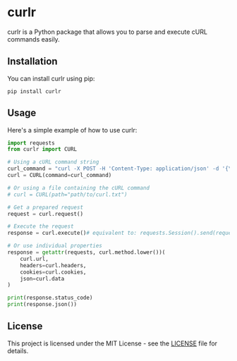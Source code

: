 # curlr

curlr is a Python package that allows you to parse and execute cURL commands easily.

## Installation

You can install curlr using pip:

```
pip install curlr
```

## Usage

Here's a simple example of how to use curlr:

```python
import requests
from curlr import CURL

# Using a cURL command string
curl_command = "curl -X POST -H 'Content-Type: application/json' -d '{\"key\":\"value\"}' https://api.example.com/endpoint"
curl = CURL(command=curl_command)

# Or using a file containing the cURL command
# curl = CURL(path="path/to/curl.txt")

# Get a prepared request
request = curl.request()

# Execute the request
response = curl.execute()# equivalent to: requests.Session().send(request)

# Or use individual properties
response = getattr(requests, curl.method.lower())(
    curl.url,
    headers=curl.headers,
    cookies=curl.cookies,
    json=curl.data
)

print(response.status_code)
print(response.json())
```

## License

This project is licensed under the MIT License - see the [LICENSE](LICENSE) file for details.
